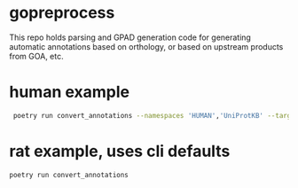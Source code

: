 # gopreprocess

This repo holds parsing and GPAD generation code for generating automatic annotations based on orthology, or based on upstream products from GOA, etc.

# human example

```bash
 poetry run convert_annotations --namespaces 'HUMAN','UniProtKB' --target_taxon NCBITaxon:10090 --source_taxon NCBITaxon:9606 --ortho_reference GO_REF:0000096 
```

# rat example, uses cli defaults 
```bash 
poetry run convert_annotations
```